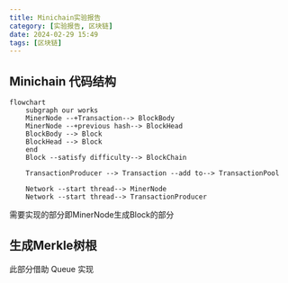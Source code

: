 ```yaml
---
title: Minichain实验报告
category: [实验报告, 区块链]
date: 2024-02-29 15:49
tags: [区块链]
---
```


## Minichain 代码结构

```mermaid
flowchart
    subgraph our works
    MinerNode --+Transaction--> BlockBody
    MinerNode --+previous hash--> BlockHead
    BlockBody --> Block
    BlockHead --> Block
    end
    Block --satisfy difficulty--> BlockChain

    TransactionProducer --> Transaction --add to--> TransactionPool

    Network --start thread--> MinerNode
    Network --start thread--> TransactionProducer
```

需要实现的部分即MinerNode生成Block的部分

## 生成Merkle树根
此部分借助 Queue 实现
